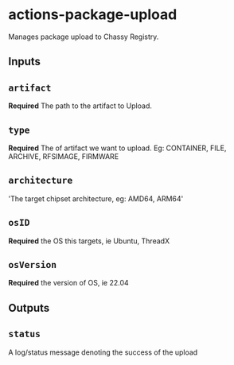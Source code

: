 # actions-package-upload
Manages package upload to Chassy Registry.

## Inputs

## `artifact`
**Required** The path to the artifact to Upload.

## `type`
**Required** The of artifact we want to upload. Eg: CONTAINER, FILE, ARCHIVE, RFSIMAGE, FIRMWARE

## `architecture`
'The target chipset architecture, eg: AMD64, ARM64'

## `osID`
**Required** the OS this targets, ie Ubuntu, ThreadX

## `osVersion`
**Required** the version of OS, ie 22.04


## Outputs

## `status`
A log/status message denoting the success of the upload
